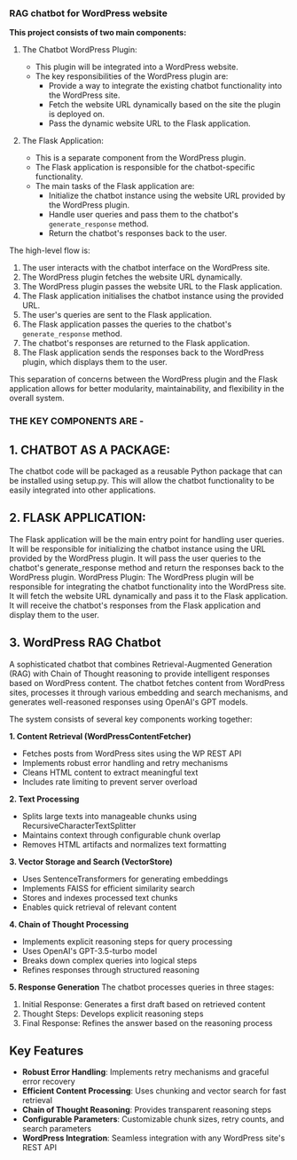 ### RAG chatbot for WordPress website


**This project consists of two main components:**

1. The Chatbot WordPress Plugin:
   - This plugin will be integrated into a WordPress website.
   - The key responsibilities of the WordPress plugin are:
     - Provide a way to integrate the existing chatbot functionality into the WordPress site.
     - Fetch the website URL dynamically based on the site the plugin is deployed on.
     - Pass the dynamic website URL to the Flask application.

2. The Flask Application:
   - This is a separate component from the WordPress plugin.
   - The Flask application is responsible for the chatbot-specific functionality.
   - The main tasks of the Flask application are:
     - Initialize the chatbot instance using the website URL provided by the WordPress plugin.
     - Handle user queries and pass them to the chatbot's `generate_response` method.
     - Return the chatbot's responses back to the user.

The high-level flow is:

1. The user interacts with the chatbot interface on the WordPress site.
2. The WordPress plugin fetches the website URL dynamically.
3. The WordPress plugin passes the website URL to the Flask application.
4. The Flask application initialises the chatbot instance using the provided URL.
5. The user's queries are sent to the Flask application.
6. The Flask application passes the queries to the chatbot's `generate_response` method.
7. The chatbot's responses are returned to the Flask application.
8. The Flask application sends the responses back to the WordPress plugin, which displays them to the user.

This separation of concerns between the WordPress plugin and the Flask application allows for better modularity, maintainability, and flexibility in the overall system.




### THE KEY COMPONENTS ARE - 


## 1. CHATBOT AS A PACKAGE:

The chatbot code will be packaged as a reusable Python package that can be installed using setup.py.
This will allow the chatbot functionality to be easily integrated into other applications.



## 2. FLASK APPLICATION:

The Flask application will be the main entry point for handling user queries.
It will be responsible for initializing the chatbot instance using the URL provided by the WordPress plugin.
It will pass the user queries to the chatbot's generate_response method and return the responses back to the WordPress plugin.
WordPress Plugin:
The WordPress plugin will be responsible for integrating the chatbot functionality into the WordPress site.
It will fetch the website URL dynamically and pass it to the Flask application.
It will receive the chatbot's responses from the Flask application and display them to the user.



## 3. WordPress RAG Chatbot

A sophisticated chatbot that combines Retrieval-Augmented Generation (RAG) with Chain of Thought reasoning to provide intelligent responses based on WordPress content. The chatbot fetches content from WordPress sites, processes it through various embedding and search mechanisms, and generates well-reasoned responses using OpenAI's GPT models.


The system consists of several key components working together:

**1. Content Retrieval (WordPressContentFetcher)**
- Fetches posts from WordPress sites using the WP REST API
- Implements robust error handling and retry mechanisms
- Cleans HTML content to extract meaningful text
- Includes rate limiting to prevent server overload

**2. Text Processing**
- Splits large texts into manageable chunks using RecursiveCharacterTextSplitter
- Maintains context through configurable chunk overlap
- Removes HTML artifacts and normalizes text formatting

**3. Vector Storage and Search (VectorStore)**
- Uses SentenceTransformers for generating embeddings
- Implements FAISS for efficient similarity search
- Stores and indexes processed text chunks
- Enables quick retrieval of relevant content

**4. Chain of Thought Processing**
- Implements explicit reasoning steps for query processing
- Uses OpenAI's GPT-3.5-turbo model
- Breaks down complex queries into logical steps
- Refines responses through structured reasoning

**5. Response Generation**
The chatbot processes queries in three stages:
1. Initial Response: Generates a first draft based on retrieved content
2. Thought Steps: Develops explicit reasoning steps
3. Final Response: Refines the answer based on the reasoning process

## Key Features

- **Robust Error Handling**: Implements retry mechanisms and graceful error recovery
- **Efficient Content Processing**: Uses chunking and vector search for fast retrieval
- **Chain of Thought Reasoning**: Provides transparent reasoning steps
- **Configurable Parameters**: Customizable chunk sizes, retry counts, and search parameters
- **WordPress Integration**: Seamless integration with any WordPress site's REST API

